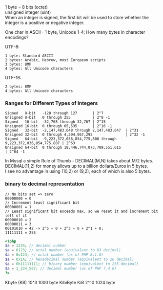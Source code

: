 1 byte = 8 bits (octet)  
unsigned integer (uint)  
When an integer is signed, the first bit will be used to store whether the integer is a positive or negative integer.

One char in ASCII - 1 byte, Unicode 1-4;
How many bytes  in character encodings?

UTF-8:

    1 byte: Standard ASCII
    2 bytes: Arabic, Hebrew, most European scripts
    3 bytes: BMP
    4 bytes: All Unicode characters

UTF-16:

    2 bytes: BMP
    4 bytes: All Unicode characters

### Ranges for Different Types of Integers

```
Signed   8-bit   -128 through 127       | 2^7
Unsigned 8-bit   0 through 255          | 2^8 -1
Signed   16-bit  -32,768 through 32,767 | 2^15
Unsigned 16-bit  0 through 65,535       | 2^16 -1
Signed   32-bit  -2,147,483,648 through 2,147,483,647  | 2^31
Unsigned 32-bit  0 through 4,294,967,295               | 2^32 -1
Signed   64-bit  -9,223,372,036,854,775,808 through 9,223,372,036,854,775,807 | 2^63
Unsigned 64-bit  0 through 18,446,744,073,709,551,615                         | 2^64 -1
```

In Mysql a simple Rule of Thumb - DECIMAL(M,N) takes about M/2 bytes.  
DECIMAL(11,2) for money allows up to a billion dollars/Euros in 5 bytes.  
I see no advantage in using (10,2) or (9,2), each of which is also 5 bytes.  

### binary to decimal representation

```
// No bits set => zero
00000000 = 0
// Increment least significant bit
00000001 = 1
// Least significant bit exceeds max, so we reset it and increment bit left of it
00000010 = 2
00000011 = 3
00101010 = 42 -> 2^5 + 0 + 2^3 + 0 + 2^1 + 0;
11111111 = 255
```

```php
<?php
$a = 1234; // decimal number
$a = 0123; // octal number (equivalent to 83 decimal)
$a = 0o123; // octal number (as of PHP 8.1.0)
$a = 0x1A; // hexadecimal number (equivalent to 26 decimal)
$a = 0b11111111; // binary number (equivalent to 255 decimal)
$a = 1_234_567; // decimal number (as of PHP 7.4.0)
?>
```

Kbyte (KB) 10^3 1000 byte
KibiByte KiB 2^10 1024 byte